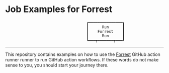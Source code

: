 Job Examples for Forrest
========================

                                        ┏━━━━━━━━━━━━━━━┓
                                        ┃      Run      ┃
                                        ┃    Forrest    ┃
                                        ┃      Run      ┃
                                        ┗━━━┯━━━━━━━┯━━━┛

---

This repository contains examples on how to use the
[Forrest](https://github.com/hnez/forrest/) GitHub action runner runner
to run GitHub action workflows.
If these words do not make sense to you, you should start your journey there.
